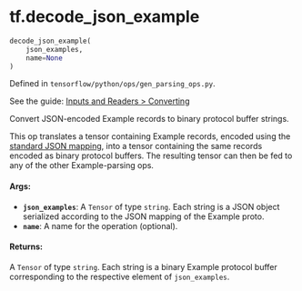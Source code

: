 <div itemscope itemtype="http://developers.google.com/ReferenceObject">
<meta itemprop="name" content="tf.decode_json_example" />
</div>

# tf.decode_json_example

``` python
decode_json_example(
    json_examples,
    name=None
)
```



Defined in `tensorflow/python/ops/gen_parsing_ops.py`.

See the guide: [Inputs and Readers > Converting](../../../api_guides/python/io_ops.md#Converting)

Convert JSON-encoded Example records to binary protocol buffer strings.

This op translates a tensor containing Example records, encoded using
the [standard JSON
mapping](https://developers.google.com/protocol-buffers/docs/proto3#json),
into a tensor containing the same records encoded as binary protocol
buffers. The resulting tensor can then be fed to any of the other
Example-parsing ops.

#### Args:

* <b>`json_examples`</b>: A `Tensor` of type `string`.
    Each string is a JSON object serialized according to the JSON
    mapping of the Example proto.
* <b>`name`</b>: A name for the operation (optional).


#### Returns:

  A `Tensor` of type `string`.
  Each string is a binary Example protocol buffer corresponding
  to the respective element of `json_examples`.